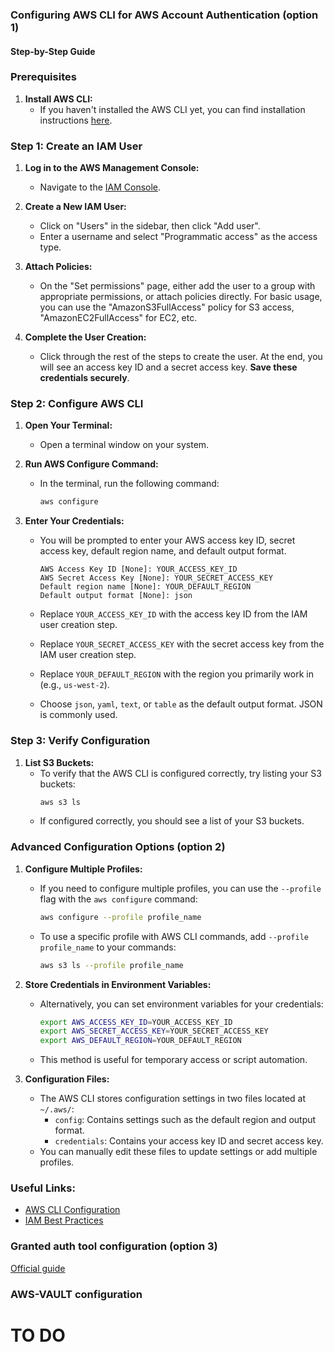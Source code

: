 ### Configuring AWS CLI for AWS Account Authentication (option 1)

#### Step-by-Step Guide

### Prerequisites
1. **Install AWS CLI:**
   - If you haven't installed the AWS CLI yet, you can find installation instructions [here](https://docs.aws.amazon.com/cli/latest/userguide/install-cliv2.html).

### Step 1: Create an IAM User
1. **Log in to the AWS Management Console:**
   - Navigate to the [IAM Console](https://console.aws.amazon.com/iam/).
   
2. **Create a New IAM User:**
   - Click on "Users" in the sidebar, then click "Add user".
   - Enter a username and select "Programmatic access" as the access type.

3. **Attach Policies:**
   - On the "Set permissions" page, either add the user to a group with appropriate permissions, or attach policies directly. For basic usage, you can use the "AmazonS3FullAccess" policy for S3 access, "AmazonEC2FullAccess" for EC2, etc.

4. **Complete the User Creation:**
   - Click through the rest of the steps to create the user. At the end, you will see an access key ID and a secret access key. **Save these credentials securely**.

### Step 2: Configure AWS CLI

1. **Open Your Terminal:**
   - Open a terminal window on your system.

2. **Run AWS Configure Command:**
   - In the terminal, run the following command:
     ```bash
     aws configure
     ```

3. **Enter Your Credentials:**
   - You will be prompted to enter your AWS access key ID, secret access key, default region name, and default output format.
     ```plaintext
     AWS Access Key ID [None]: YOUR_ACCESS_KEY_ID
     AWS Secret Access Key [None]: YOUR_SECRET_ACCESS_KEY
     Default region name [None]: YOUR_DEFAULT_REGION
     Default output format [None]: json
     ```

   - Replace `YOUR_ACCESS_KEY_ID` with the access key ID from the IAM user creation step.
   - Replace `YOUR_SECRET_ACCESS_KEY` with the secret access key from the IAM user creation step.
   - Replace `YOUR_DEFAULT_REGION` with the region you primarily work in (e.g., `us-west-2`).
   - Choose `json`, `yaml`, `text`, or `table` as the default output format. JSON is commonly used.

### Step 3: Verify Configuration

1. **List S3 Buckets:**
   - To verify that the AWS CLI is configured correctly, try listing your S3 buckets:
     ```bash
     aws s3 ls
     ```
   - If configured correctly, you should see a list of your S3 buckets.

### Advanced Configuration Options (option 2)

1. **Configure Multiple Profiles:**
   - If you need to configure multiple profiles, you can use the `--profile` flag with the `aws configure` command:
     ```bash
     aws configure --profile profile_name
     ```
   - To use a specific profile with AWS CLI commands, add `--profile profile_name` to your commands:
     ```bash
     aws s3 ls --profile profile_name
     ```

2. **Store Credentials in Environment Variables:**
   - Alternatively, you can set environment variables for your credentials:
     ```bash
     export AWS_ACCESS_KEY_ID=YOUR_ACCESS_KEY_ID
     export AWS_SECRET_ACCESS_KEY=YOUR_SECRET_ACCESS_KEY
     export AWS_DEFAULT_REGION=YOUR_DEFAULT_REGION
     ```
   - This method is useful for temporary access or script automation.

3. **Configuration Files:**
   - The AWS CLI stores configuration settings in two files located at `~/.aws/`:
     - `config`: Contains settings such as the default region and output format.
     - `credentials`: Contains your access key ID and secret access key.
   - You can manually edit these files to update settings or add multiple profiles.

### Useful Links:
- [AWS CLI Configuration](https://docs.aws.amazon.com/cli/latest/userguide/cli-configure-quickstart.html)
- [IAM Best Practices](https://docs.aws.amazon.com/IAM/latest/UserGuide/best-practices.html)

### Granted auth tool configuration (option 3)

[Official guide](https://docs.commonfate.io/granted/getting-started)

### AWS-VAULT configuration

# TO DO